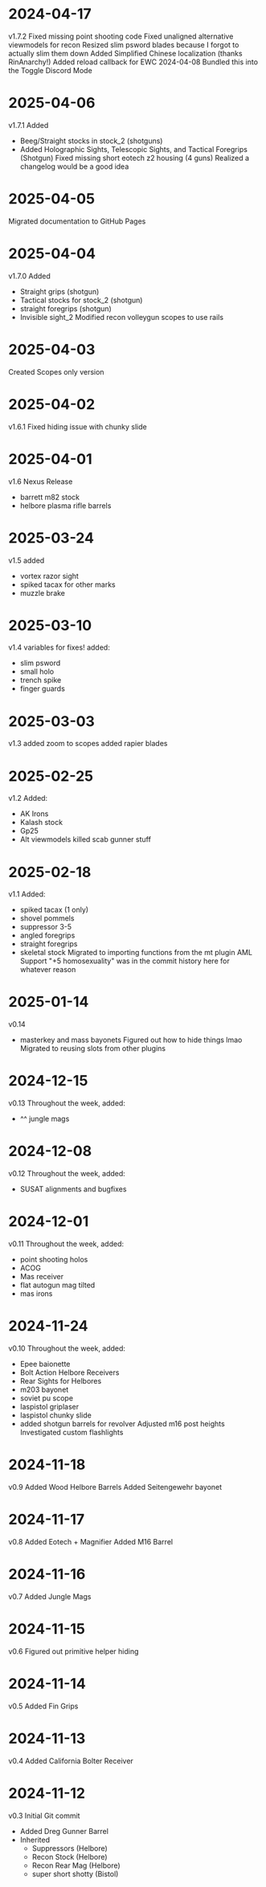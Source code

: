 # 2024-04-17
v1.7.2
Fixed missing point shooting code
Fixed unaligned alternative viewmodels for recon
Resized slim psword blades because I forgot to actually slim them down 
Added Simplified Chinese localization (thanks RinAnarchy!)
Added reload callback for EWC 2024-04-08
    Bundled this into the Toggle Discord Mode

# 2025-04-06
v1.7.1
Added
- Beeg/Straight stocks in stock_2 (shotguns)
- Added Holographic Sights, Telescopic Sights, and Tactical Foregrips (Shotgun)
Fixed missing short eotech z2 housing (4 guns)
Realized a changelog would be a good idea

# 2025-04-05
Migrated documentation to GitHub Pages

# 2025-04-04
v1.7.0
Added 
- Straight grips (shotgun)
- Tactical stocks for stock_2 (shotgun)
- straight foregrips (shotgun)
- Invisible sight_2
Modified recon volleygun scopes to use rails

# 2025-04-03
Created Scopes only version

# 2025-04-02
v1.6.1
Fixed hiding issue with chunky slide

# 2025-04-01
v1.6
Nexus Release
- barrett m82 stock
- helbore plasma rifle barrels

# 2025-03-24
v1.5
added
- vortex razor sight
- spiked tacax for other marks
- muzzle brake

# 2025-03-10
v1.4
variables for fixes!
added:
- slim psword
- small holo
- trench spike
- finger guards

# 2025-03-03
v1.3
added zoom to scopes
added rapier blades

# 2025-02-25
v1.2
Added:
- AK Irons
- Kalash stock
- Gp25
- Alt viewmodels
killed scab gunner stuff

# 2025-02-18
v1.1
Added:
- spiked tacax (1 only)
- shovel pommels
- suppressor 3-5
- angled foregrips
- straight foregrips
- skeletal stock
Migrated to importing functions from the mt plugin
AML Support
"+5 homosexuality" was in the commit history here for whatever reason

# 2025-01-14
v0.14
- masterkey and mass bayonets
Figured out how to hide things lmao
Migrated to reusing slots from other plugins

# 2024-12-15
v0.13
Throughout the week, added:
- ^^ jungle mags

# 2024-12-08
v0.12
Throughout the week, added:
- SUSAT
alignments and bugfixes

# 2024-12-01
v0.11
Throughout the week, added:
- point shooting holos
- ACOG
- Mas receiver
- flat autogun mag tilted
- mas irons

# 2024-11-24
v0.10
Throughout the week, added:
- Epee baionette
- Bolt Action Helbore Receivers
- Rear Sights for Helbores
- m203 bayonet
- soviet pu scope
- laspistol griplaser
- laspistol chunky slide
- added shotgun barrels for revolver
Adjusted m16 post heights
Investigated custom flashlights 

# 2024-11-18
v0.9
Added Wood Helbore Barrels
Added Seitengewehr bayonet

# 2024-11-17
v0.8
Added Eotech + Magnifier
Added M16 Barrel

# 2024-11-16
v0.7
Added Jungle Mags

# 2024-11-15
v0.6
Figured out primitive helper hiding

# 2024-11-14
v0.5
Added Fin Grips

# 2024-11-13
v0.4
Added California Bolter Receiver

# 2024-11-12
v0.3
Initial Git commit
- Added Dreg Gunner Barrel
- Inherited 
    - Suppressors (Helbore)
    - Recon Stock (Helbore)
    - Recon Rear Mag (Helbore)
    - super short shotty (Bistol)